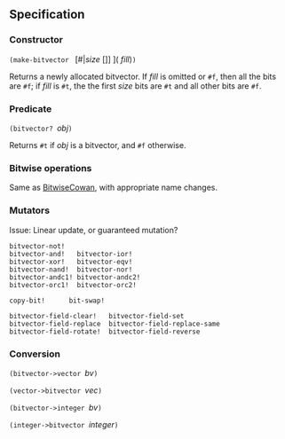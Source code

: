 ## Specification

### Constructor

`(make-bitvector ` [#|*size* []] ]( *fill*)`)`

Returns a newly allocated bitvector.  If *fill* is omitted or `#f`, then all the bits are `#f`; if *fill* is `#t`, the the first *size* bits are `#t` and all other bits are `#f`.

### Predicate

`(bitvector? `*obj*`)`

Returns `#t` if *obj* is a bitvector, and `#f` otherwise.

### Bitwise operations

Same as [BitwiseCowan](BitwiseCowan.md), with appropriate name changes.

### Mutators

Issue:  Linear update, or guaranteed mutation?

```
bitvector-not!
bitvector-and!   bitvector-ior!
bitvector-xor!   bitvector-eqv!
bitvector-nand!  bitvector-nor! 
bitvector-andc1! bitvector-andc2!
bitvector-orc1!  bitvector-orc2! 

copy-bit!      bit-swap!

bitvector-field-clear!   bitvector-field-set
bitvector-field-replace  bitvector-field-replace-same
bitvector-field-rotate!  bitvector-field-reverse
```

### Conversion

`(bitvector->vector `*bv*`)`

`(vector->bitvector `*vec*`)`

`(bitvector->integer `*bv*`)`

`(integer->bitvector `*integer*`)`

